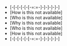 - [-[-[-[-[-[-=:=-]-]-]-]-]-]
- [How is this not available]
- [Who is this not available]
- [Why is this not available]
- [Who is this not available]
- [How is this not available]
- [-[-[-[-[-[-=:=-]-]-]-]-]-]

<!---
Howisthisnotavailable/Howisthisnotavailable is a ✨ special ✨ repository because its `README.md` (this file) appears on your GitHub profile.
You can click the Preview link to take a look at your changes.
--->
